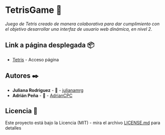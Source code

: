 # TetrisGame 📌
_Juego de Tetris creado de manera colaborativa para dar cumplimiento con el objetivo desarrollar una interfaz de usuario web dinámica, en nivel 2_.

## Link a página desplegada 📦
* [Tetris](https://tetris-game-one.vercel.app/) - Acceso página

## Autores ✒️
* **Juliana Rodriguez** - 📢 - [julianamrg](https://github.com/julianamrg)
* **Adrián Peña** - 📢 - [AdrianCPC](https://github.com/AdrianCPC)

## Licencia 📄
Este proyecto está bajo la Licencia (MIT) - mira el archivo [LICENSE.md](LICENSE.md) para detalles
